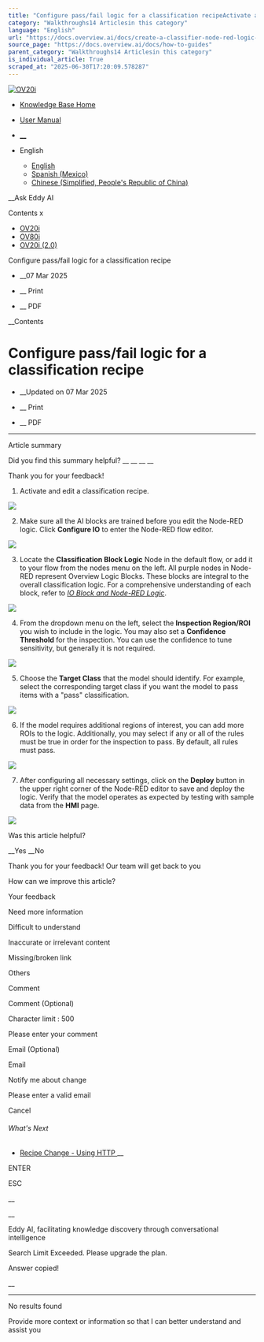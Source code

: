 ```yaml
---
title: "Configure pass/fail logic for a classification recipeActivate and edit a classification recipe. Make sure all the AI blocks are trained before you edit the Node-RED logic.  Click Configure IO to enter the Node-RED flow editor. Locate the Classification Block Logic Nod..."
category: "Walkthroughs14 Articlesin this category"
language: "English"
url: "https://docs.overview.ai/docs/create-a-classifier-node-red-logic-2"
source_page: "https://docs.overview.ai/docs/how-to-guides"
parent_category: "Walkthroughs14 Articlesin this category"
is_individual_article: True
scraped_at: "2025-06-30T17:20:09.578287"
---
```


[ ![OV20i](https://cdn.document360.io/logo/863daf20-40fe-49e9-9c91-e3c6cfba55d1/2e22ebf07a24460d8065cff0cb46d3d4-OverviewLogo.png) ](https://www.overview.ai)

  * [Knowledge Base Home](https://docs.overview.ai)
  * [User Manual](https://docs.overview.ai/docs)



  * [ __](/v1/en)
  * English

    * [ English ](/docs/en/create-a-classifier-node-red-logic-2 "en")
    * [ Spanish \(Mexico\) ](/docs/es-mx/create-a-classifier-node-red-logic-2 "es-mx")
    * [ Chinese \(Simplified, People's Republic of China\) ](/docs/zh-cn/create-a-classifier-node-red-logic-2 "zh-cn")




__Ask Eddy AI

Contents x

  * [ OV20i  ](start-here)
  * [ OV80i  ](start-here-1)
  * [ OV20i \(2.0\)  ](faq)



Configure pass/fail logic for a classification recipe

  *  __07 Mar 2025



  *  __ Print

  *  __ PDF




 __Contents

# Configure pass/fail logic for a classification recipe

  *  __Updated on 07 Mar 2025



  *  __ Print

  * __ PDF




* * *

Article summary

Did you find this summary helpful?  __ __ __ __

Thank you for your feedback\!

  1. Activate and edit a classification recipe.  
  
![](https://cdn.document360.io/863daf20-40fe-49e9-9c91-e3c6cfba55d1/Images/Documentation/create-a-classifier-node-red-logic-2-image-djllhas2.png)

  2. Make sure all the AI blocks are trained before you edit the Node-RED logic. Click **Configure IO** to enter the Node-RED flow editor.  
  
![](https://cdn.document360.io/863daf20-40fe-49e9-9c91-e3c6cfba55d1/Images/Documentation/create-a-classifier-node-red-logic-2-image-2yj5gjxp.png)   


  3. Locate the **Classification Block Logic** Node in the default flow, or add it to your flow from the nodes menu on the left. All purple nodes in Node-RED represent Overview Logic Blocks. These blocks are integral to the overall classification logic. For a comprehensive understanding of each block, refer to [_IO Block and Node-RED Logic_](/docs/io-and-node-red-logic).  
  
![](https://cdn.document360.io/863daf20-40fe-49e9-9c91-e3c6cfba55d1/Images/Documentation/create-a-classifier-node-red-logic-2-image-p70q9oo3.png)

  4. From the dropdown menu on the left, select the **Inspection Region/ROI** you wish to include in the logic. You may also set a **Confidence Threshold** for the inspection. You can use the confidence to tune sensitivity, but generally it is not required.  
  
![](https://cdn.document360.io/863daf20-40fe-49e9-9c91-e3c6cfba55d1/Images/Documentation/create-a-classifier-node-red-logic-2-image-sagdmq0m.png)   


  5. Choose the **Target Class** that the model should identify. For example, select the corresponding target class if you want the model to pass items with a "pass" classification.  
  
![](https://cdn.document360.io/863daf20-40fe-49e9-9c91-e3c6cfba55d1/Images/Documentation/create-a-classifier-node-red-logic-2-image-7btf5sqv.png)   


  6. If the model requires additional regions of interest, you can add more ROIs to the logic. Additionally, you may select if any or all of the rules must be true in order for the inspection to pass. By default, all rules must pass.  
  
![](https://cdn.document360.io/863daf20-40fe-49e9-9c91-e3c6cfba55d1/Images/Documentation/create-a-classifier-node-red-logic-2-image-5o4bmoow.png)   


  7. After configuring all necessary settings, click on the **Deploy** button in the upper right corner of the Node-RED editor to save and deploy the logic. Verify that the model operates as expected by testing with sample data from the **HMI** page.  
  
![](https://cdn.document360.io/863daf20-40fe-49e9-9c91-e3c6cfba55d1/Images/Documentation/create-a-classifier-node-red-logic-2-image-bfu0nu3f.png)




Was this article helpful?

__Yes __No

Thank you for your feedback\! Our team will get back to you

How can we improve this article?

Your feedback

Need more information

Difficult to understand

Inaccurate or irrelevant content

Missing/broken link

Others

Comment

Comment \(Optional\)

Character limit : 500

Please enter your comment

Email \(Optional\)

Email

Notify me about change  


Please enter a valid email

Cancel

###### What's Next

  * [ Recipe Change - Using HTTP ](/docs/recipe-change-using-http) __



ENTER

ESC

 __

__

Eddy AI, facilitating knowledge discovery through conversational intelligence

Search Limit Exceeded. Please upgrade the plan.

Answer copied\!

__

__ __

No results found

Provide more context or information so that I can better understand and assist you
